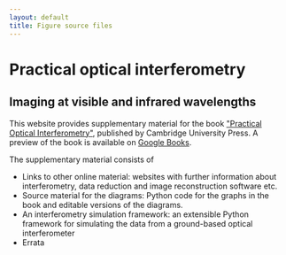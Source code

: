 ```yaml
---
layout: default
title: Figure source files
---
```


Practical optical interferometry
================================

Imaging at visible and infrared wavelengths
-------------------------------------------

This website provides supplementary material for the book ["Practical Optical Interferometry"](http://www.cambridge.org/us/academic/subjects/astronomy/observational-astronomy-techniques-and-instrumentation/practical-optical-interferometry-imaging-visible-and-infrared-wavelengths), published by Cambridge University Press. A preview of the book is available on [Google Books](https://books.google.co.uk/books?id=3XgZCgAAQBAJ&lpg=PR8&ots=99oJnFmTh3&lr=lang_en&pg=PP1#v=onepage&q&f=false).

The supplementary material consists of
 * Links to other online material: websites with further information about interferometry, data reduction and image reconstruction software etc.
 * Source material for the diagrams: Python code for the graphs in the book and editable versions of the diagrams.
 * An interferometry simulation framework: an extensible Python framework for simulating the data from a ground-based optical interferometer
 * Errata
